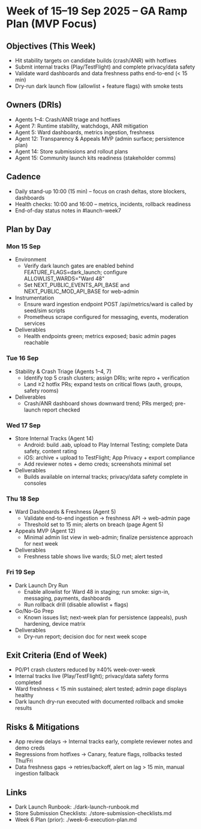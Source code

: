 # Week of 15–19 Sep 2025 – GA Ramp Plan (MVP Focus)

## Objectives (This Week)
- Hit stability targets on candidate builds (crash/ANR) with hotfixes
- Submit internal tracks (Play/TestFlight) and complete privacy/data safety
- Validate ward dashboards and data freshness paths end-to-end (< 15 min)
- Dry-run dark launch flow (allowlist + feature flags) with smoke tests

## Owners (DRIs)
- Agents 1–4: Crash/ANR triage and hotfixes
- Agent 7: Runtime stability, watchdogs, ANR mitigation
- Agent 5: Ward dashboards, metrics ingestion, freshness
- Agent 12: Transparency & Appeals MVP (admin surface; persistence plan)
- Agent 14: Store submissions and rollout plans
- Agent 15: Community launch kits readiness (stakeholder comms)

## Cadence
- Daily stand-up 10:00 (15 min) – focus on crash deltas, store blockers, dashboards
- Health checks: 10:00 and 16:00 – metrics, incidents, rollback readiness
- End-of-day status notes in #launch-week7

## Plan by Day

### Mon 15 Sep
- Environment
  - Verify dark launch gates are enabled behind FEATURE_FLAGS=dark_launch; configure ALLOWLIST_WARDS="Ward 48"
  - Set NEXT_PUBLIC_EVENTS_API_BASE and NEXT_PUBLIC_MOD_API_BASE for web-admin
- Instrumentation
  - Ensure ward ingestion endpoint POST /api/metrics/ward is called by seed/sim scripts
  - Prometheus scrape configured for messaging, events, moderation services
- Deliverables
  - Health endpoints green; metrics exposed; basic admin pages reachable

### Tue 16 Sep
- Stability & Crash Triage (Agents 1–4, 7)
  - Identify top 5 crash clusters; assign DRIs; write repro + verification
  - Land ≥2 hotfix PRs; expand tests on critical flows (auth, groups, safety rooms)
- Deliverables
  - Crash/ANR dashboard shows downward trend; PRs merged; pre-launch report checked

### Wed 17 Sep
- Store Internal Tracks (Agent 14)
  - Android: build .aab, upload to Play Internal Testing; complete Data safety, content rating
  - iOS: archive + upload to TestFlight; App Privacy + export compliance
  - Add reviewer notes + demo creds; screenshots minimal set
- Deliverables
  - Builds available on internal tracks; privacy/data safety complete in consoles

### Thu 18 Sep
- Ward Dashboards & Freshness (Agent 5)
  - Validate end-to-end ingestion → freshness API → web-admin page
  - Threshold set to 15 min; alerts on breach (page Agent 5)
- Appeals MVP (Agent 12)
  - Minimal admin list view in web-admin; finalize persistence approach for next week
- Deliverables
  - Freshness table shows live wards; SLO met; alert tested

### Fri 19 Sep
- Dark Launch Dry Run
  - Enable allowlist for Ward 48 in staging; run smoke: sign-in, messaging, payments, dashboards
  - Run rollback drill (disable allowlist + flags)
- Go/No-Go Prep
  - Known issues list; next-week plan for persistence (appeals), push hardening, device matrix
- Deliverables
  - Dry-run report; decision doc for next week scope

## Exit Criteria (End of Week)
- P0/P1 crash clusters reduced by ≥40% week-over-week
- Internal tracks live (Play/TestFlight); privacy/data safety forms completed
- Ward freshness < 15 min sustained; alert tested; admin page displays healthy
- Dark launch dry-run executed with documented rollback and smoke results

## Risks & Mitigations
- App review delays → Internal tracks early, complete reviewer notes and demo creds
- Regressions from hotfixes → Canary, feature flags, rollbacks tested Thu/Fri
- Data freshness gaps → retries/backoff, alert on lag > 15 min, manual ingestion fallback

## Links
- Dark Launch Runbook: ./dark-launch-runbook.md
- Store Submission Checklists: ./store-submission-checklists.md
- Week 6 Plan (prior): ./week-6-execution-plan.md